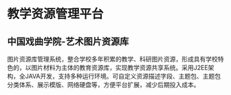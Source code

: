 # 教学资源管理平台

## 中国戏曲学院-艺术图片资源库

图片资源库管理系统，整合学校多年积累的教学、科研图片资源，形成具有学校特色的，以图片材料为主体的教育资源库，实现教学资源共享系统。采用J2EE架构，全JAVA开发，支持多种运行环境。可自定义资源描述字段、主题包、主题包分类体系、展示模版、网络硬盘等，方便平台扩展，减少后期投入成本。
